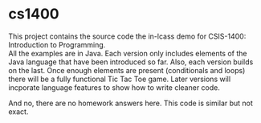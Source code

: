 cs1400
======
This project contains the source code the in-lcass demo for CSIS-1400: Introduction to Programming.  
All the examples are in Java.  Each version only includes elements of the Java language that have been introduced so far.
Also, each version builds on the last.  Once enough elements are present (conditionals and loops) there will be a 
fully functional Tic Tac Toe game.  Later versions will incporate language features to show how to write cleaner code.

And no, there are no homework answers here.  This code is similar but not exact.
